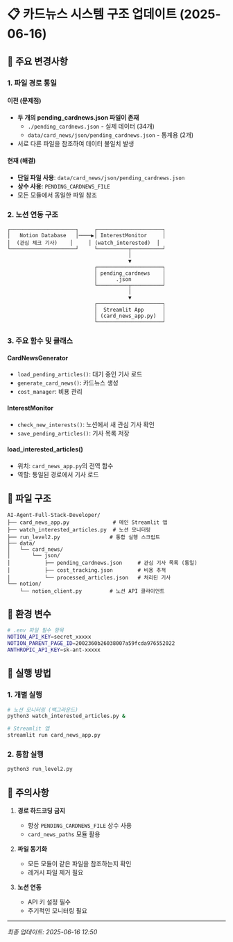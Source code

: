 # 📋 카드뉴스 시스템 구조 업데이트 (2025-06-16)

## 🔄 주요 변경사항

### 1. 파일 경로 통일
#### 이전 (문제점)
- **두 개의 pending_cardnews.json 파일이 존재**
  - `./pending_cardnews.json` - 실제 데이터 (34개)
  - `data/card_news/json/pending_cardnews.json` - 통계용 (2개)
- 서로 다른 파일을 참조하여 데이터 불일치 발생

#### 현재 (해결)
- **단일 파일 사용**: `data/card_news/json/pending_cardnews.json`
- **상수 사용**: `PENDING_CARDNEWS_FILE`
- 모든 모듈에서 동일한 파일 참조

### 2. 노션 연동 구조

```
┌─────────────────────┐     ┌─────────────────────┐
│   Notion Database   │────▶│ InterestMonitor     │
│  (관심 체크 기사)    │     │ (watch_interested)  │
└─────────────────────┘     └──────────┬──────────┘
                                       │
                                       ▼
                            ┌─────────────────────┐
                            │ pending_cardnews    │
                            │      .json          │
                            └──────────┬──────────┘
                                       │
                                       ▼
                            ┌─────────────────────┐
                            │  Streamlit App      │
                            │ (card_news_app.py)  │
                            └─────────────────────┘
```

### 3. 주요 함수 및 클래스

#### CardNewsGenerator
- `load_pending_articles()`: 대기 중인 기사 로드
- `generate_card_news()`: 카드뉴스 생성
- `cost_manager`: 비용 관리

#### InterestMonitor
- `check_new_interests()`: 노션에서 새 관심 기사 확인
- `save_pending_articles()`: 기사 목록 저장

#### load_interested_articles()
- 위치: `card_news_app.py`의 전역 함수
- 역할: 통일된 경로에서 기사 로드

## 📁 파일 구조

```
AI-Agent-Full-Stack-Developer/
├── card_news_app.py              # 메인 Streamlit 앱
├── watch_interested_articles.py  # 노션 모니터링
├── run_level2.py                # 통합 실행 스크립트
├── data/
│   └── card_news/
│       └── json/
│           ├── pending_cardnews.json     # 관심 기사 목록 (통일)
│           ├── cost_tracking.json        # 비용 추적
│           └── processed_articles.json   # 처리된 기사
└── notion/
    └── notion_client.py         # 노션 API 클라이언트
```

## 🔧 환경 변수

```bash
# .env 파일 필수 항목
NOTION_API_KEY=secret_xxxxx
NOTION_PARENT_PAGE_ID=2002360b26038007a59fcda976552022
ANTHROPIC_API_KEY=sk-ant-xxxxx
```

## 🚀 실행 방법

### 1. 개별 실행
```bash
# 노션 모니터링 (백그라운드)
python3 watch_interested_articles.py &

# Streamlit 앱
streamlit run card_news_app.py
```

### 2. 통합 실행
```bash
python3 run_level2.py
```

## 📌 주의사항

1. **경로 하드코딩 금지**
   - 항상 `PENDING_CARDNEWS_FILE` 상수 사용
   - `card_news_paths` 모듈 활용

2. **파일 동기화**
   - 모든 모듈이 같은 파일을 참조하는지 확인
   - 레거시 파일 제거 필요

3. **노션 연동**
   - API 키 설정 필수
   - 주기적인 모니터링 필요

---
*최종 업데이트: 2025-06-16 12:50*
